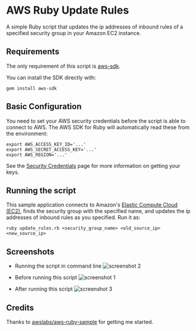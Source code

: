 # AWS Ruby Update Rules

A simple Ruby script that updates the ip addresses of inbound rules of a specified security group in your Amazon EC2 instance.

## Requirements

The only requirement of this script is [aws-sdk](http://aws.amazon.com/sdkforruby/).

You can install the SDK directly with:

    gem install aws-sdk

## Basic Configuration

You need to set your AWS security credentials before the script
is able to connect to AWS. The AWS SDK for Ruby will automatically read these from the environment:

    export AWS_ACCESS_KEY_ID='...'
    export AWS_SECRET_ACCESS_KEY='...'
    export AWS_REGION='...'

See the [Security Credentials](http://aws.amazon.com/security-credentials) page
for more information on getting your keys.

## Running the script

This sample application connects to Amazon's [Elastic Compute Cloud (EC2)](http://aws.amazon.com/ec2),
finds the security group with the specified name, and updates the ip addresses of inbound rules as you specified.
Run it as:

    ruby update_rules.rb <security_group_name> <old_source_ip> <new_source_ip>

## Screenshots
* Running the script in command line
![screenshot 2](https://raw.github.com/vigneshwaranr/aws-ruby-update-rules/master/screenshots/ec2_2.png "Screenshot that shows how to run this script in command line")

* Before running this script
![screenshot 1](https://raw.github.com/vigneshwaranr/aws-ruby-update-rules/master/screenshots/ec2_1.png "Screenshot that shows my security group before running this script")

* After running this script
![screenshot 3](https://raw.github.com/vigneshwaranr/aws-ruby-update-rules/master/screenshots/ec2_3.png "Screenshot that shows my security group before running this script")

## Credits
Thanks to [awslabs/aws-ruby-sample](https://github.com/awslabs/aws-ruby-sample) for getting me started.

